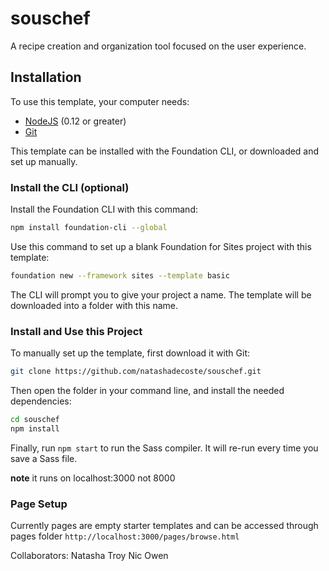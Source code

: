 # souschef
A recipe creation and organization tool focused on the user experience.

## Installation

To use this template, your computer needs:

- [NodeJS](https://nodejs.org/en/) (0.12 or greater)
- [Git](https://git-scm.com/)

This template can be installed with the Foundation CLI, or downloaded and set up manually.

### Install the CLI (optional)

Install the Foundation CLI with this command:

```bash
npm install foundation-cli --global
```

Use this command to set up a blank Foundation for Sites project with this template:

```bash
foundation new --framework sites --template basic
```

The CLI will prompt you to give your project a name. The template will be downloaded into a folder with this name.

### Install and Use this Project

To manually set up the template, first download it with Git:

```bash
git clone https://github.com/natashadecoste/souschef.git
```

Then open the folder in your command line, and install the needed dependencies:

```bash
cd souschef
npm install
```

Finally, run `npm start` to run the Sass compiler. It will re-run every time you save a Sass file.

**note** it runs on localhost:3000 not 8000

### Page Setup
 Currently pages are empty starter templates and can be accessed through pages folder 
 `http://localhost:3000/pages/browse.html`

Collaborators:
Natasha 
Troy
Nic
Owen